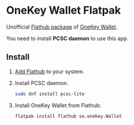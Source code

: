 # OneKey Wallet Flatpak

Unofficial [Flathub package](https://flathub.org/apps/details/so.onekey.Wallet) of [OneKey Wallet](https://onekey.so/).

You need to install **PCSC daemon** to use this app.


## Install

1. [Add Flathub](https://flatpak.org/setup/) to your system.
2. Install PCSC daemon.

   ```sh
   sudo dnf install pcsc-lite
   ```
3. Install OneKey Wallet from Flathub:

   ```sh
   flatpak install flathub so.onekey.Wallet
   ```

